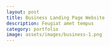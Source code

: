 ```yaml
---
layout: post
title: Business Landing Page Website
description: Feugiat amet tempus
category: portfolio
image: assets/images/business-1.png
---
```


